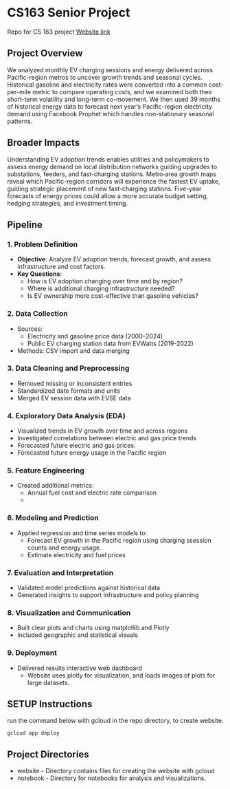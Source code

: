 # CS163 Senior Project
 Repo for CS 163 project
 [Website link](https://evenergy163.uw.r.appspot.com)

 ## Project Overview

 We analyzed monthly EV charging sessions and energy delivered across Pacific-region metros to uncover growth trends and seasonal cycles. Historical gasoline and electricity rates were converted into a common cost-per-mile metric to compare operating costs, and we examined both their short-term volatility and long-term co-movement. We then used 39 months of historical energy data to forecast next year’s Pacific-region electricity demand using Facebook Prophet which handles non-stationary seasonal patterns.

## Broader Impacts

Understanding EV adoption trends enables utilities and policymakers to assess energy demand on local distribution networks guiding upgrades to substations, feeders, and fast-charging stations. Metro‐area growth maps reveal which Pacific-region corridors will experience the fastest EV uptake, guiding strategic placement of new fast-charging stations. Five-year forecasts of energy prices could allow a more accurate budget setting, hedging strategies, and investment timing.

## Pipeline

### 1. Problem Definition
- **Objective**: Analyze EV adoption trends, forecast growth, and assess infrastructure and cost factors.
- **Key Questions**:
  - How is EV adoption changing over time and by region?
  - Where is additional charging infrastructure needed?
  - Is EV ownership more cost-effective than gasoline vehicles?

### 2. Data Collection
- Sources:
  - Electricity and gasoline price data (2000–2024)
  - Public EV charging station data from EVWatts (2019-2022)
- Methods: CSV import and data merging

### 3. Data Cleaning and Preprocessing
- Removed missing or inconsistent entries
- Standardized date formats and units
- Merged EV session data with EVSE data

### 4. Exploratory Data Analysis (EDA)
- Visualized trends in EV growth over time and across regions
- Investigated correlations between electric and gas price trends
- Forecasted future electric and gas prices.
- Forecasted future energy usage in the Pacific region

### 5. Feature Engineering
- Created additional metrics:
  - Annual fuel cost and electric rate comparison
  - 

### 6. Modeling and Prediction
- Applied regression and time series models to:
  - Forecast EV growth in the Pacific region using charging ssession counts and energy usage.
  - Estimate electricity and fuel prices

### 7. Evaluation and Interpretation
- Validated model predictions against historical data
- Generated insights to support infrastructure and policy planning

### 8. Visualization and Communication
- Built clear plots and charts using matplotlib and Plotly
- Included geographic and statistical visuals

### 9. Deployment
- Delivered results interactive web dashboard
  - Website uses plotly for visualization, and loads images of plots for large datasets.

## SETUP Instructions

run the command below with gcloud in the repo directory, to create website.
```
gcloud app deploy
```

## Project Directories

- website - Directory contains files for creating the website with gcloud
- notebook - Directory for notebooks for analysis and visualizations.
